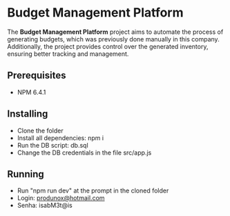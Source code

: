 # Budget Management Platform

The **Budget Management Platform** project aims to automate the process of generating budgets, which was previously done manually in this company.
Additionally, the project provides control over the generated inventory, ensuring better tracking and management.


## Prerequisites

* NPM 6.4.1

## Installing

* Clone the folder
* Install all dependencies: npm i
* Run the DB script: db.sql
* Change the DB credentials in the file src/app.js 

## Running

* Run "npm run dev" at the prompt in the cloned folder
* Login: produnox@hotmail.com 
* Senha: isabM3t@is 
